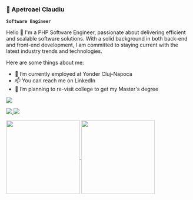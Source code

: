 ### 🎦 Apetroaei Claudiu

**`Software Engineer`**

Hello 👋 I'm a PHP Software Engineer, passionate about delivering efficient and scalable software solutions. With a solid background in both back-end and front-end development, I am committed to staying current with the latest industry trends and technologies.

Here are some things about me:
- 🔭 I’m currently employed at Yonder Cluj-Napoca
- 📫 You can reach me on LinkedIn
- 🌱 I’m planning to re-visit college to get my Master's degree

<p aling='left'>
  <a href="https://www.linkedin.com/in/claudiu-apetroaei-219b5a197/">
    <img src="https://custom-icon-badges.demolab.com/badge/-Linkedin-218AAB?style=for-the-badge&logo=linkedin&logoColor=white"/>
  </a>
</p>
<p aling='left'>
    <a href="https://open.spotify.com/user/8ny8bs27du5xbyoaa434trq7e">
      <img src="https://custom-icon-badges.demolab.com/badge/Heart-D15E9B.svg?logo=heart"/>
    </a>
    <a href="mailto:apetroaei.claudiu99@gmail.com">
      <img src="https://custom-icon-badges.demolab.com/badge/Mail-E61B23.svg?logo=mail"/>
    </a>
</p>
  
<!--
  <a>
    <img src="https://custom-icon-badges.demolab.com/badge/-Open%20Issue-palegreen?style=for-the-badge&logoColor=black&logo=issue-opened">
  </a>-->
<a href="https://github.com/anuraghazra/github-readme-stats">
  <img height=200 align="center" src="https://github-readme-stats.vercel.app/api?username=ApetroaeiClaudiu&show_icons=true&hide=contribs,prs&hide_rank=true&theme=synthwave" />
</a>
<a href="https://github.com/anuraghazra/convoychat">
  <img height=200 align="center" src="https://github-readme-stats.vercel.app/api/top-langs/?username=ApetroaeiClaudiu&hide=tcl&langs_count=6&layout=donut&card_width=320" />
</a>


<!--
![Anurag's GitHub stats](https://github-readme-stats.vercel.app/)
[![Top Langs](https://github-readme-stats.vercel.app)](https://github.com/anuraghazra/github-readme-stats)
-->
<!--
[![MongoDB](https://custom-icon-badges.demolab.com/badge/-MongoDB-47A248?style=for-the-badge&logo=mongodb&logoColor=white)](https://www.mongodb.com/)
[![Express](https://custom-icon-badges.demolab.com/badge/-Express-000000?style=for-the-badge&logo=express&logoColor=white)](https://expressjs.com/)
[![React](https://custom-icon-badges.demolab.com/badge/-React-218AAB?style=for-the-badge&logo=react&logoColor=white)](https://reactjs.org/)
[![Node.js](https://custom-icon-badges.demolab.com/badge/-Node.js-339933?style=for-the-badge&logo=node.js&logoColor=white)](https://nodejs.org/)


[![Spotify](https://custom-icon-badges.demolab.com/badge/-Node.js-339933?style=for-the-badge&logo=spotify&logoColor=white)](https://nodejs.org/)

[![LinkedIn](https://custom-icon-badges.demolab.com/badge/-Node.js-339933?style=for-the-badge&logo=node.js&logoColor=white)](https://nodejs.org/)
-->
